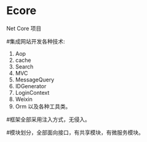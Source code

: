 # Ecore
Net Core 项目

#集成网站开发各种技术:
1. Aop
2. cache
3. Search
4. MVC
5. MessageQuery
6. IDGenerator
7. LoginContext
8. Weixin
9. Orm
以及各种工具类。

#框架全部采用注入方式，无侵入。

#模块划分，全部面向接口，有共享模块，有微服务模块。
